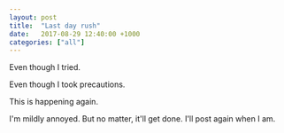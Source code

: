 ```yaml
---
layout: post
title:  "Last day rush"
date:   2017-08-29 12:40:00 +1000
categories: ["all"]
---
```

Even though I tried.

Even though I took precautions.

This is happening again.

I'm mildly annoyed. But no matter, it'll get done. I'll post again when I am.
